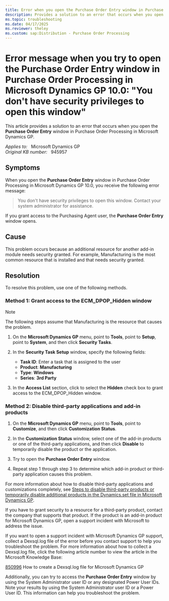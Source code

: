 ```yaml
---
title: Error when you open the Purchase Order Entry window in Purchase Order Processing in Microsoft Dynamics GP
description: Provides a solution to an error that occurs when you open the **Purchase Order Entry** window in Purchase Order Processing in Microsoft Dynamics GP.
ms.topic: troubleshooting
ms.date: 04/17/2025
ms.reviewer: theley
ms.custom: sap:Distribution - Purchase Order Processing
---
```

# Error message when you try to open the Purchase Order Entry window in Purchase Order Processing in Microsoft Dynamics GP 10.0: "You don't have security privileges to open this window"

This article provides a solution to an error that occurs when you open the **Purchase Order Entry** window in Purchase Order Processing in Microsoft Dynamics GP.

_Applies to:_ &nbsp; Microsoft Dynamics GP  
_Original KB number:_ &nbsp; 945957

## Symptoms

When you open the **Purchase Order Entry** window in Purchase Order Processing in Microsoft Dynamics GP 10.0, you receive the following error message:

> You don't have security privileges to open this window. Contact your system administrator for assistance.

If you grant access to the Purchasing Agent user, the **Purchase Order Entry** window opens.

## Cause

This problem occurs because an additional resource for another add-in module needs security granted. For example, Manufacturing is the most common resource that is installed and that needs security granted.

## Resolution

To resolve this problem, use one of the following methods.

### Method 1: Grant access to the ECM_DPOP_Hidden window

> [!NOTE]
> The following steps assume that Manufacturing is the resource that causes the problem.

1. On the **Microsoft Dynamics GP** menu, point to **Tools**, point to **Setup**, point to **System**, and then click **Security Tasks**.

2. In the **Security Task Setup** window, specify the following fields:

    - **Task ID**: Enter a task that is assigned to the user
    - **Product**: **Manufacturing**  
    - **Type**: **Windows**  
    - **Series**: **3rd Party**

3. In the **Access List** section, click to select the **Hidden** check box to grant access to the ECM_DPOP_Hidden window.

### Method 2: Disable third-party applications and add-in products

1. On the **Microsoft Dynamics GP** menu, point to **Tools**, point to **Customize**, and then click **Customization Status**.

2. In the **Customization Status** window, select one of the add-in products or one of the third-party applications, and then click **Disable** to temporarily disable the product or the application.

3. Try to open the ****Purchase Order Entry**** window.

4. Repeat step 1 through step 3 to determine which add-in product or third-party application causes this problem.

For more information about how to disable third-party applications and customizations completely, see [Steps to disable third-party products or temporarily disable additional products in the Dynamics.set file in Microsoft Dynamics GP](./disable-third-party-products-in-dynamicsdot-set-file.md).

If you have to grant security to a resource for a third-party product, contact the company that supports that product. If the product is an add-in product for Microsoft Dynamics GP, open a support incident with Microsoft to address the issue.

If you want to open a support incident with Microsoft Dynamics GP support, collect a Dexsql.log file of the error before you contact support to help you troubleshoot the problem. For more information about how to collect a Dexsql.log file, click the following article number to view the article in the Microsoft Knowledge Base:

[850996](https://support.microsoft.com/help/850996) How to create a Dexsql.log file for Microsoft Dynamics GP  

Additionally, you can try to access the **Purchase Order Entry** window by using the System Administrator user ID or any designated Power User IDs. Note your results by using the System Administrator user ID or a Power User ID. This information can help you troubleshoot the problem.
